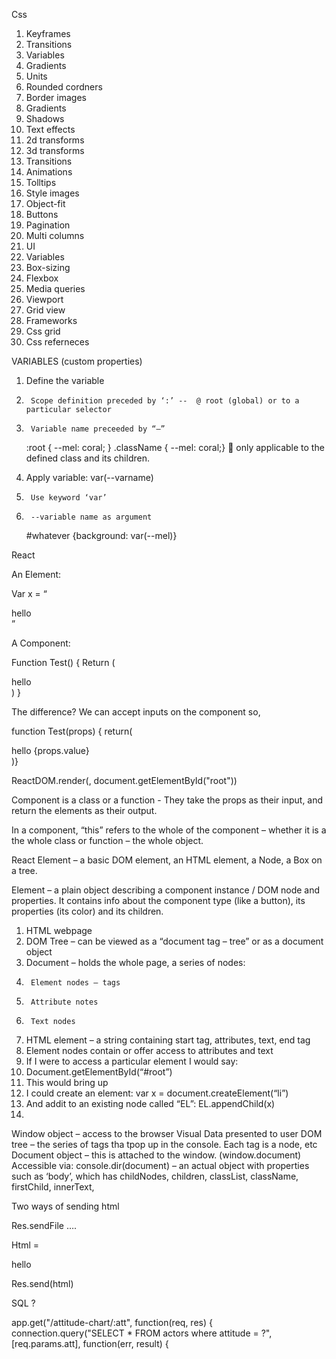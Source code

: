 Css 

1.	Keyframes
2.	Transitions
3.	Variables
4.	Gradients
5.	Units
6.	Rounded cordners 
7.	Border images
8.	Gradients 
9.	Shadows
10.	Text effects
11.	2d transforms
12.	3d transforms
13.	Transitions
14.	Animations
15.	Tolltips
16.	Style images
17.	Object-fit
18.	Buttons
19.	Pagination
20.	Multi columns
21.	UI
22.	Variables
23.	Box-sizing
24.	Flexbox
25.	Media queries
26.	Viewport
27.	Grid view
28.	Frameworks
29.	Css grid
30.	Css referneces




VARIABLES (custom properties)

1.	Define the variable 
2.		Scope definition preceded by ‘:’ --  @ root (global) or to a particular selector
3.		Variable name preceeded by “—”

	:root { --mel: coral; }
	.className { --mel: coral;}  only applicable to the defined class and its children.

1.	Apply variable: var(--varname)
2.		Use keyword ‘var’
3.		--variable name as argument
	
	#whatever {background: var(--mel)}


React

An Element: 

Var x = “<div> hello </div>”

A Component: 

Function Test() {
	Return (<div> hello </div>)
}

The difference? We can accept inputs on the component so, 

function Test(props) { 
    return(<div>hello {props.value}</div>
      )}

ReactDOM.render(<Test value="mary"/>, document.getElementById("root"))

Component is a class or a function - They take the props as their input, and return the elements as their output.

In a component, “this” refers to the whole of the component – whether it is a the whole class or function – the whole object. 

React Element – a basic DOM element, an HTML element, a Node, a Box on a tree. 


Element – a plain object describing a component instance / DOM node and properties.  It contains info about the component type (like a button), its properties (its color) and its children.

1.	HTML webpage
2.	DOM Tree – can be viewed as a “document tag – tree” or as a document object
3.	Document – holds the whole page, a series of nodes: 
4.		Element nodes – tags
5.		Attribute notes
6.		Text nodes
7.	HTML element – a string containing start tag, attributes, text, end tag
8.	Element nodes contain or offer access to attributes and text
9.	If I were to access a particular element I would say: 
10.	Document.getElementById(“#root”)
11.	This would bring up <div id=”#root”> </div>
12.	I could create an element: var x = document.createElement(“li”)
13.	And addit to an existing node called “EL”: EL.appendChild(x)
14.	


Window object – access to the browser
Visual Data presented to user
DOM tree – the series of tags tha tpop up in the console.  Each tag is a node, etc
Document object – this is attached to the window. (window.document)
Accessible via: console.dir(document) – an actual object with properties such as ‘body’, which has childNodes, children, classList, className, firstChild, innerText, 



Two ways of sending html

Res.sendFile …. 

Html = <div>hello<div>

Res.send(html)

SQL ? 

app.get("/attitude-chart/:att", function(req, res) {
  connection.query("SELECT * FROM actors where attitude = ?", [req.params.att], function(err, result) {










